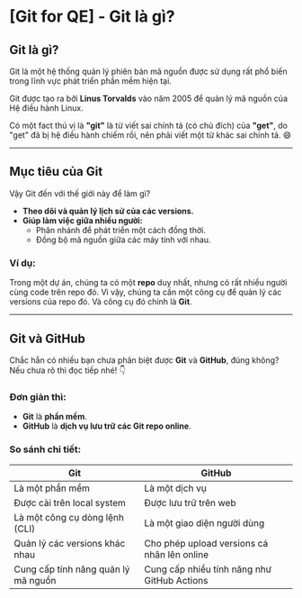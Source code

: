 # [Git for QE] - Git là gì?

## Git là gì?
Git là một hệ thống quản lý phiên bản mã nguồn được sử dụng rất phổ biến trong lĩnh vực phát triển phần mềm hiện tại.

Git được tạo ra bởi **Linus Torvalds** vào năm 2005 để quản lý mã nguồn của Hệ điều hành Linux.

Có một fact thú vị là **"git"** là từ viết sai chính tả (có chủ đích) của **"get"**, do "get" đã bị hệ điều hành chiếm rồi, nên phải viết một từ khác sai chính tả. 😄

---

## Mục tiêu của Git
Vậy Git đến với thế giới này để làm gì?

- **Theo dõi và quản lý lịch sử của các versions.**
- **Giúp làm việc giữa nhiều người:**
  - Phân nhánh để phát triển một cách đồng thời.
  - Đồng bộ mã nguồn giữa các máy tính với nhau.

### Ví dụ:
Trong một dự án, chúng ta có một **repo** duy nhất, nhưng có rất nhiều người cùng code trên repo đó. Vì vậy, chúng ta cần một công cụ để quản lý các versions của repo đó. Và công cụ đó chính là **Git**.

---

## Git và GitHub
Chắc hẳn có nhiều bạn chưa phân biệt được **Git** và **GitHub**, đúng không? Nếu chưa rõ thì đọc tiếp nhé! 👇

### Đơn giản thì:
- **Git** là **phần mềm**.
- **GitHub** là **dịch vụ lưu trữ các Git repo online**.

### So sánh chi tiết:

| **Git**                             | **GitHub**                              |
|-------------------------------------|-----------------------------------------|
| Là một phần mềm                     | Là một dịch vụ                          |
| Được cài trên local system          | Được lưu trữ trên web                   |
| Là một công cụ dòng lệnh (CLI)      | Là một giao diện người dùng             |
| Quản lý các versions khác nhau      | Cho phép upload versions cá nhân lên online |
| Cung cấp tính năng quản lý mã nguồn | Cung cấp nhiều tính năng như GitHub Actions |

